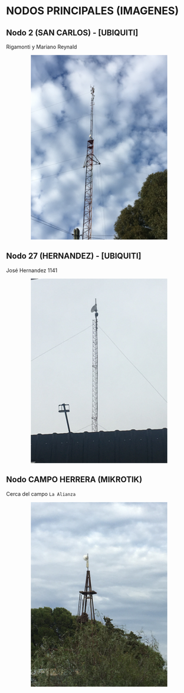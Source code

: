 # NODOS PRINCIPALES (IMAGENES)

## Nodo 2 (SAN CARLOS) - [UBIQUITI]

Rigamonti y Mariano Reynald


<p align="center">
  <img width="370" height="500" src="./NODO_2.jpeg">
</p>


## Nodo 27 (HERNANDEZ) - [UBIQUITI]

José Hernandez 1141


<p align="center">
  <img width="370" height="500" src="./NODO_27.jpeg">
</p>

## Nodo CAMPO HERRERA (MIKROTIK)

Cerca del campo `La Alianza`


<p align="center">
  <img width="370" height="500" src="./NODO_HERRERA_CAMPO.jpeg">
</p>
